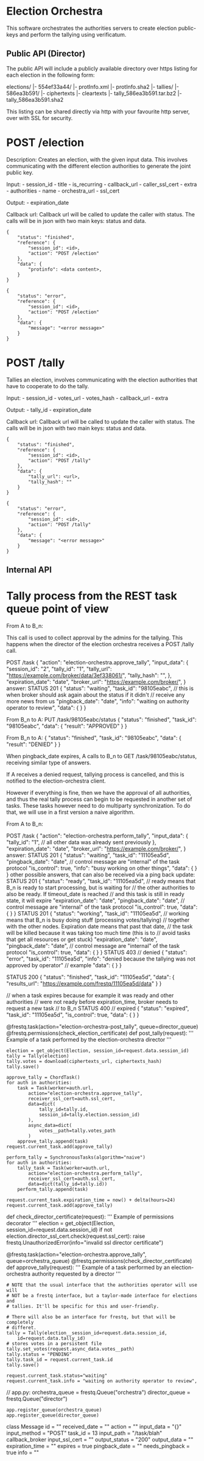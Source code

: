 Election Orchestra
==================

This software orchestrates the authorities servers to create election
public-keys and perform the tallying using verificatum.

Public API (Director)
---------------------

The public API will include a publicly available directory over https listing
for each election in the following form:

 elections/
 |- 554ef33a44/
    |- protInfo.xml
    |- protInfo.sha2
    |- tallies/
       |- 586ea3b591/
          |- ciphertexts
          |- cleartexts
          |- tally_586ea3b591.tar.bz2
          |- tally_586ea3b591.sha2

This listing can be shared directly via http with your favourite http server,
over with SSL for security.

POST /election
==============

Description:
    Creates an election, with the given input data. This involves communicating
    with the different election authorities to generate the joint public key.

Input:
    - session_id
    - title
    - is_recurring
    - callback_url
    - caller_ssl_cert
    - extra
    - authorities
        - name
        - orchestra_url
        - ssl_cert

Output:
    - expiration_date

Callback url:
    Callback url will be called to update the caller with status. The calls
    will be in json with two main keys: status and data.

    {
        "status": "finished",
        "reference": {
            "session_id": <id>,
            "action": "POST /election"
        },
        "data": {
            "protinfo": <data content>,
        }
    }

    {
        "status": "error",
        "reference": {
            "session_id": <id>,
            "action": "POST /election"
        },
        "data": {
            "message": "<error message>"
        }
    }

POST /tally
===========

Tallies an election, involves communicating with the election authorities
that have to cooperate to do the tally.

Input:
    - session_id
    - votes_url
    - votes_hash
    - callback_url
    - extra

Output:
    - tally_id
    - expiration_date

Callback url:
    Callback url will be called to update the caller with status. The calls
    will be in json with two main keys: status and data.

    {
        "status": "finished",
        "reference": {
            "session_id": <id>,
            "action": "POST /tally"
        },
        "data": {
            "tally_url": <url>,
            "tally_hash": ""
        }
    }

    {
        "status": "error",
        "reference": {
            "session_id": <id>,
            "action": "POST /tally"
        },
        "data": {
            "message": "<error message>"
        }
    }

Internal API
------------

Tally process from the REST task queue point of view
====================================================

From A to B_n:

This call is used to collect approval by the admins for the tallying. This
happens when the director of the election orchestra receives a POST /tally call.

POST /task
{
    "action": "election-orchestra.approve_tally",
    "input_data": {
        "session_id": "2",
        "tally_id": "1",
        "tally_url": "https://example.com/broker/data/3ef338061/",
        "tally_hash": "",
    },
    "expiration_date": "date",
    "broker_url": "https://example.com/broker/",
}
answer:
STATUS 201
{
    "status": "waiting",
    "task_id": "98105eabc",
    // this is when broker should ask again about the status if it didn't
    // receive any more news from us
    "pingback_date": "date",
    "info": "waiting on authority operator to review",
    "data": {
    }
}

From B_n to A:
PUT /task/98105eabc/status
{
    "status": "finished",
    "task_id": "98105eabc",
    "data": {
        "result": "APPROVED"
    }
}

From B_n to A:
{
    "status": "finished",
    "task_id": "98105eabc",
    "data": {
        "result": "DENIED"
    }
}

When pingback_date expires, A calls to B_n to GET /task/98105eabc/status,
receiving similar type of answers.

If A receives a denied request, tallying process is cancelled, and this is
notified to the election-orchestra client.

However if everything is fine, then we have the approval of all authorities, and
thus the real tally process can begin to be requested in another set of tasks.
These tasks however need to do multiparty synchronization. To do that, we will
use in a first version a naive algorithm.

From A to B_n:

POST /task
{
    "action": "election-orchestra.perform_tally",
    "input_data": {
        "tally_id": "1", // all other data was already sent previously
    },
    "expiration_date": "date",
    "broker_url": "https://example.com/broker/",
}
answer:
STATUS 201
{
    "status": "waiting",
    "task_id": "11105ea5d",
    "pingback_date": "date",
    // control message are "internal" of the task protocol
    "is_control": true,
    "info": "busy working on other things",
    "data": {
    }
}
other possible answers, that can also be received via a ping back update:
STATUS 201
{
    "status": "ready",
    "task_id": "11105ea5d",
    // ready means that B_n is ready to start processing, but is waiting for
    // the other authorities to also be ready. If timeout_date is reached
    // and this task is still in ready state, it will expire
    "expiration_date": "date",
    "pingback_date": "date",
    // control message are "internal" of the task protocol
    "is_control": true,
    "data": {
    }
}
STATUS 201
{
    "status": "working",
    "task_id": "11105ea5d",
    // working means that B_n is busy doing stuff (processing votes/tallying)
    // together with the other nodes. Expiration date means that past that date,
    // the task will be killed because it was taking too much time (this is to
    // avoid tasks that get all resources or get stuck)
    "expiration_date": "date",
    "pingback_date": "date",
    // control message are "internal" of the task protocol
    "is_control": true,
    "data": {
    }
}
STATUS 403 // denied
{
    "status": "error",
    "task_id": "11105ea5d",
    "info": "denied because the tallying was not approved by operator" // example
    "data": {
    }
}

STATUS 200
{
    "status": "finished",
    "task_id": "11105ea5d",
    "data": {
        "results_url": "https://example.com/frestq/11105ea5d/data"
    }
}

// when a task expires because for example it was ready and other authorities
// were not ready before expiration_time, broker needs to request a new task
// to B_n
STATUS 400 // expired
{
    "status": "expired",
    "task_id": "11105ea5d",
    "is_control": true,
    "data": {
    }
}


@frestq.task(action="election-orchestra-post_tally", queue=director_queue)
@frestq.permissions(check_election_certificate)
def post_tally(request):
    '''
    Example of a task performed by the election-orchestra director
    '''

    election = get_object(Election, session_id=request.data.session_id)
    tally = Tally(election)
    tally.votes = download(ciphertexts_url, ciphertexts_hash)
    tally.save()

    approve_tally = ChordTask()
    for auth in authorities:
        task = Task(worker=auth.url,
            action="election-orchestra.approve_tally",
            receiver_ssl_cert=auth.ssl_cert,
            data=dict(
                tally_id=tally.id,
                session_id=tally.election.session_id)
            ),
            async_data=dict(
                votes__path=tally.votes_path
            )
        approve_tally.append(task)
    request.current_task.add(approve_tally)

    perform_tally = SynchronousTasks(algorithm="naive")
    for auth in authorities:
        tally_task = Task(worker=auth.url,
            action="election-orchestra.perform_tally",
            receiver_ssl_cert=auth.ssl_cert,
            data=dict(tally_id=tally.id))
        perform_tally.append(task)

    request.current_task.expiration_time = now() + delta(hours=24)
    request.current_task.add(approve_tally)


def check_director_certificate(request):
    '''
    Example of permissions decorator
    '''
    election = get_object(Election, session_id=request.data.session_id)
    if not election.director_ssl_cert.check(request.ssl_cert):
        raise frestq.UnauthorizedError(info="invalid ssl director certificate")

@frestq.task(action="election-orchestra.approve_tally", queue=orchestra_queue)
@frestq.permissions(check_director_certificate)
def approve_tally(request):
    '''
    Example of a task performed by an election-orchestra authority requested by
    a director
    '''

    # NOTE that the usual interface that the authorities operator will use will
    # NOT be a frestq interface, but a taylor-made interface for elections and
    # tallies. It'll be specific for this and user-friendly.

    # There will also be an interface for frestq, but that will be completely
    # differet.
    tally = Tally(election__session_id=request.data.session_id,
        id=request.data.tally_id)
    # stores votes in a persistent file
    tally.set_votes(request.async_data.votes__path)
    tally.status = "PENDING"
    tally.task_id = request.current_task.id
    tally.save()

    request.current_task.status="waiting"
    request.current_task.info = "waiting on authority operator to review",


// app.py:
    orchestra_queue = frestq.Queue("orchestra")
    director_queue = frestq.Queue("director")

    app.register_queue(orchestra_queue)
    app.register_queue(director_queue)



class Message
    id = ""
    received_date = ""
    action = ""
    input_data = "{}"
    input_method = "POST"
    task_id = 13
    input_path = "/task/blah"
    callback_broker
    input_ssl_cert = ""
    output_status = "200"
    output_data = ""
    expiration_time = ""
    expires = true
    pingback_date = ""
    needs_pingback = true
    info = ""